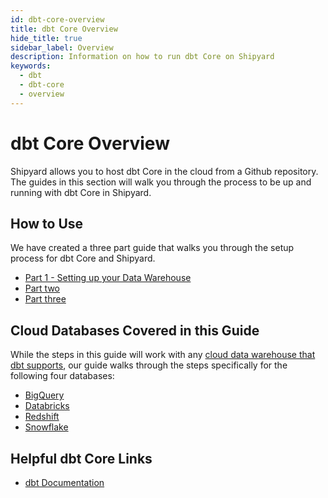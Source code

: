 ```yaml
---
id: dbt-core-overview
title: dbt Core Overview
hide_title: true
sidebar_label: Overview
description: Information on how to run dbt Core on Shipyard
keywords:
  - dbt
  - dbt-core
  - overview
---
```


# dbt Core Overview

Shipyard allows you to host dbt Core in the cloud from a Github repository. The guides in this section will walk you through the process to be up and running with dbt Core in Shipyard. 

## How to Use
We have created a three part guide that walks you through the setup process for dbt Core and Shipyard. 

* [Part 1 - Setting up your Data Warehouse](dbt-core-set-up-data-warehouse.md)
* [Part two](dbt-core-day-2.md)
* [Part three](dbt-core-day-3.md)

## Cloud Databases Covered in this Guide
While the steps in this guide will work with any [cloud data warehouse that dbt supports](https://docs.getdbt.com/docs/available-adapters), our guide walks through the steps specifically for the following four databases: 

* [BigQuery](https://cloud.google.com/bigquery)
* [Databricks](https://databricks.com/)
* [Redshift](https://aws.amazon.com/redshift/)
* [Snowflake](https://www.snowflake.com/)

## Helpful dbt Core Links
- [dbt Documentation](https://docs.getdbt.com/docs/introduction)